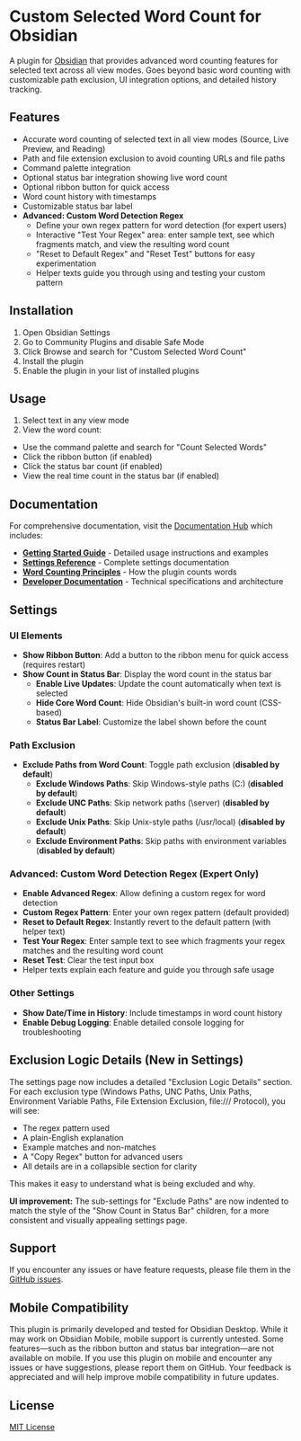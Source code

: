 # Custom Selected Word Count for Obsidian

A plugin for [Obsidian](https://obsidian.md) that provides advanced word counting features for selected text across all view modes. Goes beyond basic word counting with customizable path exclusion, UI integration options, and detailed history tracking.

## Features

- Accurate word counting of selected text in all view modes (Source, Live Preview, and Reading)
- Path and file extension exclusion to avoid counting URLs and file paths
- Command palette integration
- Optional status bar integration showing live word count
- Optional ribbon button for quick access
- Word count history with timestamps
- Customizable status bar label
- **Advanced: Custom Word Detection Regex**
  - Define your own regex pattern for word detection (for expert users)
  - Interactive "Test Your Regex" area: enter sample text, see which fragments match, and view the resulting word count
  - "Reset to Default Regex" and "Reset Test" buttons for easy experimentation
  - Helper texts guide you through using and testing your custom pattern

## Installation

1. Open Obsidian Settings
2. Go to Community Plugins and disable Safe Mode
3. Click Browse and search for "Custom Selected Word Count"
4. Install the plugin
5. Enable the plugin in your list of installed plugins

## Usage

1. Select text in any view mode
2. View the word count:
  - Use the command palette and search for "Count Selected Words"
  - Click the ribbon button (if enabled)
  - Click the status bar count (if enabled)
  - View the real time count in the status bar (if enabled)

## Documentation

For comprehensive documentation, visit the [Documentation Hub](docs/README.md) which includes:

- **[Getting Started Guide](docs/user/guides/getting-started.md)** - Detailed usage instructions and examples
- **[Settings Reference](docs/user/reference/settings-reference.md)** - Complete settings documentation
- **[Word Counting Principles](docs/user/concepts/word-counting-principles.md)** - How the plugin counts words
- **[Developer Documentation](docs/developer/architecture/overview.md)** - Technical specifications and architecture

## Settings

### UI Elements
- **Show Ribbon Button**: Add a button to the ribbon menu for quick access (requires restart)
- **Show Count in Status Bar**: Display the word count in the status bar
  - **Enable Live Updates**: Update the count automatically when text is selected
  - **Hide Core Word Count**: Hide Obsidian's built-in word count (CSS-based)
  - **Status Bar Label**: Customize the label shown before the count

### Path Exclusion
- **Exclude Paths from Word Count**: Toggle path exclusion (**disabled by default**)
  - **Exclude Windows Paths**: Skip Windows-style paths (C:\) (**disabled by default**)
  - **Exclude UNC Paths**: Skip network paths (\\server) (**disabled by default**)
  - **Exclude Unix Paths**: Skip Unix-style paths (/usr/local) (**disabled by default**)
  - **Exclude Environment Paths**: Skip paths with environment variables (**disabled by default**)

### Advanced: Custom Word Detection Regex (Expert Only)
- **Enable Advanced Regex**: Allow defining a custom regex for word detection
- **Custom Regex Pattern**: Enter your own regex pattern (default provided)
- **Reset to Default Regex**: Instantly revert to the default pattern (with helper text)
- **Test Your Regex**: Enter sample text to see which fragments your regex matches and the resulting word count
- **Reset Test**: Clear the test input box
- Helper texts explain each feature and guide you through safe usage

### Other Settings
- **Show Date/Time in History**: Include timestamps in word count history
- **Enable Debug Logging**: Enable detailed console logging for troubleshooting

## Exclusion Logic Details (New in Settings)

The settings page now includes a detailed "Exclusion Logic Details" section. For each exclusion type (Windows Paths, UNC Paths, Unix Paths, Environment Variable Paths, File Extension Exclusion, file:/// Protocol), you will see:

- The regex pattern used
- A plain-English explanation
- Example matches and non-matches
- A "Copy Regex" button for advanced users
- All details are in a collapsible section for clarity

This makes it easy to understand what is being excluded and why.

**UI improvement:** The sub-settings for "Exclude Paths" are now indented to match the style of the "Show Count in Status Bar" children, for a more consistent and visually appealing settings page.

## Support

If you encounter any issues or have feature requests, please file them in the [GitHub issues](https://github.com/yourusername/obsidian-selected-word-counter/issues).

## Mobile Compatibility

This plugin is primarily developed and tested for Obsidian Desktop. While it may work on Obsidian Mobile, mobile support is currently untested. Some features—such as the ribbon button and status bar integration—are not available on mobile. If you use this plugin on mobile and encounter any issues or have suggestions, please report them on GitHub. Your feedback is appreciated and will help improve mobile compatibility in future updates.

## License

[MIT License](LICENSE.md) 